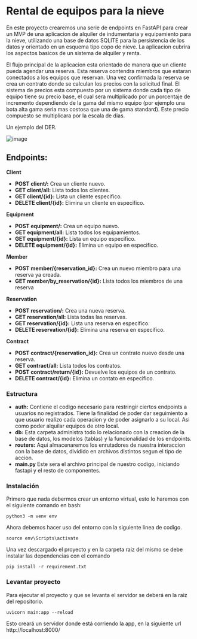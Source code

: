 # Rental de equipos para la nieve

En este proyecto crearemos una serie de endpoints en FastAPI para crear un MVP de una aplicacion de alquiler de indumentaria y equipamiento para la nieve, utilizando una base de datos SQLITE para la persistencia de los datos
y orientado en un esquema tipo copo de nieve. La aplicacion cubrira los aspectos basicos de un sistema de alquiler y renta.

El flujo principal de la aplicacion esta orientado de manera que un cliente pueda agendar una reserva. Esta reserva contendra miembros que estaran conectados a los equipos que reservan. Una vez confirmada la reserva se crea un contrato donde se calculan
los precios con la solicitud final. El sistema de precios esta compuesto por un sistema donde cada tipo de equipo tiene su precio base, el cual sera multiplicado por un porcentaje de incremento dependiendo de la gama del mismo equipo
(por ejemplo una bota alta gama seria mas costosa que una de gama standard). Este precio compuesto se multiplicara por la escala de dias.


Un ejemplo del DER.

![image](https://github.com/fransindi/RENTALV2/assets/83618758/4fd35199-3500-45b1-be6b-f6fd3e4ad1ec)

  


## Endpoints: 

**Client**
- **POST client/:** Crea un cliente nuevo.
- **GET client/all:** Lista todos los clientes.
- **GET client/{id}:** Lista un cliente especifico.
- **DELETE client/{id}:** Elimina un cliente en especifico.

**Equipment**
- **POST equipment/:** Crea un equipo nuevo.
- **GET equipment/all:** Lista todos los equipamientos.
- **GET equipment/{id}:** Lista un equipo especifico.
- **DELETE equipment/{id}:** Elimina un equipo en especifico.

**Member**
- **POST member/{reservation_id}:** Crea un nuevo miembro para una reserva ya creada.
- **GET member/by_reservation/{id}:** Lista todos los miembros de una reserva

**Reservation**
- **POST reservation/:** Crea una nueva reserva.
- **GET reservation/all:** Lista todas las reservas.
- **GET reservation/{id}:** Lista una reserva en especifico.
- **DELETE reservation/{id}:** Elimina una reserva en especifico.

**Contract**
- **POST contract/{reservation_id}:** Crea un contrato nuevo desde una reserva.
- **GET contract/all:** Lista todos los contratos.
- **POST contract/return/{id}:** Devuelve los equipos de un contrato.
- **DELETE contract/{id}:** Elimina un contato en especifico.

### Estructura

- **auth:** Contiene el codigo necesario para restringir ciertos endpoints a usuarios no registrados. Tiene la finalidad de poder dar seguimiento a que usuario realizo cada operacion y de poder asignarlo a su local. Asi como poder alquilar equipos de otro local.
- **db:** Esta carpeta administra todo lo relacionado con la creacion de la base de datos, los modelos (tablas) y la funcionalidad de los endpoints.
- **routers:** Aqui almacenaremos los enrutadores de nuestra interaccion con la base de datos, dividido en archivos distintos segun el tipo de accion.
- **main.py** Este sera el archivo principal de nuestro codigo, iniciando fastapi y el resto de componentes.


### Instalación

Primero que nada debermos crear un entorno virtual, esto lo haremos con el siguiente comando en bash:

    python3 -m venv env

Ahora debemos hacer uso del entorno con la siguiente linea de codigo.

    source env\Scripts\activate

Una vez descargado el proyecto y en la carpeta raiz del mismo se debe instalar las dependencias con el comando

    pip install -r requirement.txt


### Levantar proyecto


Para ejecutar el proyecto y que se levanta el servidor se deberá en la raiz del repositorio.

    uvicorn main:app --reload

Esto creará un servidor donde está corriendo la app, en la siguiente url http://localhost:8000/

